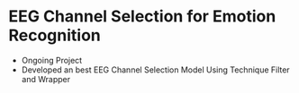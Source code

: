 # EEG Channel Selection for Emotion Recognition
- Ongoing Project
- Developed an best EEG Channel Selection Model Using Technique Filter and Wrapper
